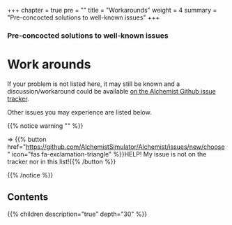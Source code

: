 +++
chapter = true
pre = ""
title = "Workarounds"
weight = 4
summary = "Pre-concocted solutions to well-known issues"
+++

### Pre-concocted solutions to well-known issues

# Work arounds

If your problem is not listed here,
it may still be known and a discussion/workaround could be available
[on the Alchemist Github issue tracker](https://github.com/AlchemistSimulator/Alchemist/issues).

Other issues you may experience are listed below.

{{% notice warning "" %}}

=> {{% button href="https://github.com/AlchemistSimulator/Alchemist/issues/new/choose" icon="fas fa-exclamation-triangle" %}}HELP! My issue is not on the tracker nor in this list!{{% /button %}}

{{% /notice %}}

## Contents

{{% children description="true" depth="30" %}}
